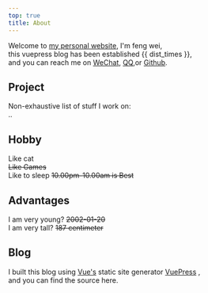 ```yaml
---
top: true
title: About
---
```


<span>
    <p>
        Welcome to <a href="../../"> my personal website</a>, I'm feng wei,</br>
        this vuepress blog has been established {{ dist_times }},</br>
        and you can reach me on
        <a href="https://pic4.zhimg.com/v2-6cd96e76699f0459b35aa58ff3577267_r.jpg">WeChat</a>,
        <a href="https://pic1.zhimg.com/v2-65f5e198d3f046fdb668f8d4838b4050_r.jpg">QQ</a>,or
        <a href="https://github.com/fengwei2002">Github</a>.
    </p>
    <h2>Project</h2>
    Non-exhaustive list of stuff I work on:</br>
    ..
    </br>
    <h2>Hobby</h2>
    Like cat</br>
    <s>Like Games</s></br>
    Like to sleep <s>10.00pm-10.00am is Best</s>
    <h2>Advantages</h2>
    I am very young? <s>2002-01-20</s></br>
    I am very tall? <s>187 centimeter</s>
    <h2>Blog</h2>
    I built this blog using <a href="https://vuejs.org">Vue's</a> static site generator <a
    href="https://vuepress.vuejs.org/">VuePress</a> ,</br>
     and you can find the source <a herf="https://github.com/fengwei2002/feng-w.cn">here</a>.</br>
</span>


<script>
    export default {
        props: ['slot-key'],
        data() {
            return {
                dist_times: "xx days xx h xx m xx s"
            };
        },
        methods: {
            refresh() {
                let start_date = '2020-01-20 00:15:00.0';
                start_date = start_date.substring(0, 19);
                start_date = start_date.replace(/-/g, '/');
                let start_timestamp = new Date(start_date).getTime();
                let now_timestamp = new Date();

                let dist_timestamp = now_timestamp - start_timestamp;
                let dist_days = Math.floor(dist_timestamp / (24 * 3600 * 1000));
                let dist_hours = Math.floor((dist_timestamp % (24 * 3600 * 1000)) / (3600 * 1000));
                let dist_mins = Math.floor((dist_timestamp % (3600 * 1000)) / (60 * 1000));
                let dist_secs = Math.floor((dist_timestamp % (60 * 1000)) / 1000);
                this.dist_times = `${dist_days} days ${dist_hours} h ${dist_mins} m ${dist_secs} s`;
            }
        },
        mounted() {
            this.refresh();
            setInterval(this.refresh, 1000);
        }
    }
</script>

<link rel="stylesheet" href="https://ico.z01.com/zico.min.css">
